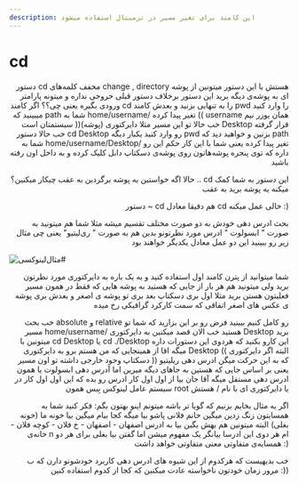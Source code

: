 ```yaml
---
description: این کامند برای تغیر مسیر در ترمینال استفاده میشود
---
```


# cd

<p align="right">دستور cd مخفف کلمه‌های change , directory هستش با این دستور میتونین از پوشه ای به پوشه‌ی دیگه برید این دستور برخلاف دستور قبلی خروجی نداره و میتونه پارامتر ورودی بگیره یعنی چی؟؟ اگر کامند cd را به تنهایی بزنید و بعدش کامند pwd را وارد کنید میبینید که path شما به home/username/ تغیر پیدا کرده (( username همان یوزر نیم سیستمتان است ))خب حالا تو این مسیر مثلا دایرکتوری (پوشه) Desktop قرار گرفته خب حالا دستور cd Desktop رو وارد کنید یکبار دیگه pwd بزنین و خواهید دید که path شما به home/username/Desktop/ تغیر پیدا کرده یعنی شما با این کار حکم این رو داره که توی پنجره پوشه‌هاتون روی پوشه‌ی دسکتاپ دابل کلیک کرده و به داخل اون رفته باشید</p>

<p align="right">حالا اگه خواستین یه پوشه برگردین به عقب چیکار میکنین؟ .. cd این دستور به شما کمک میکنه یه پوشه برید به عقب</p>

<p align="right">دستور ~ cd هم دقیقا معادل cd خالی عمل میکنه :)</p>

<p align="right">بحث ادرس دهی خودش به دو صورت مختلف تقسیم میشه مثلا شما هم میتونید به صورت " ابسولوت " ادرس مورد نظرتونو بدین هم به صورت " ری‌لیتیو" یعنی چی مثال زیر رو ببینید این دو عمل معادل یکدیگر خواهند بود</p>

![مثال‌لینوکسی#](https://uupload.ir/files/7ub7_photo_2021-02-16_14-50-23.jpg)

<p align="right">شما میتوانید از پترن کامند اول استفاده کنید و به یک باره به دایرکتوری مورد نظرتون برید ولی میتونید هم هر بار از جایی که هستید به پوشه هایی که فقط در همون مسیر فعلیتون هستن برید مثلا اول بری دسکتاپ بعد بری تو پوشه ی اصغر و بعدش بری پوشه ی عکس های اصغر اتفاقی که سمت کارکرد گرافیکی رخ میده</p>

<p align="right">خب بحث absolute و relative رو کامل کنیم ببینید فرض رو بر این بزارید که شما تو مسیر home/username/ هستید خب الان قصد میکنین به دایرکتوری Desktop برید میتونین با cd Desktop یا cd ./Desktop این کارو بکنید که هردوی این دستورات داره میگه اقا از همینجایی که من هستم برو به دایرکتوری Desktop (( البته اگر دایرکتوری دسکتاپ وجود خارجی داشته تو اون مسیر )) که به این حرکت میگن ادرس دهی ریلیتیو یعنی بر اساس جایی که هستین به جاهای دیگه میرین اما آدرس دهی ابسولوت یا همون ادرس دهی مستقل میگه آقا جان بیا از اول اول کار ادرس رو بده که این اول اول کار در سیستم عامل لینوکس بِیس همون root یا دایرکتوری ای با نام / هستش</p>

<p align="right">اگر یه مثال بخایم بزنیم که گویا تر باشه میتونم اینو بهتون بگم: فکر کنید شما به همسایتون زنگ زدین میگین خانم فلانی پاشو بیا میگه کجا بیام میگین بیا خونه ما (خونه بغلی) البته میتونین هم بهش بگین بیا به ادرس اصفهان - اصفهان - خ فلان - کوچه فلان - خانه‌ی n ام هر دوی این ادرسا بیانگر یک مفهوم میشن اما گفتن بیا بغلی برای هر دو همسایه‌ی متفاوتی معنی متفاوتی خواهد داشت :)</p>

<p align="right">خب بدیهیست که هرکدوم از این شیوه های ادرس دهی کاربرد خودشونو دارن که ب مرور زمان خودتون ناخواسته عادت میکنین که کجا از کدوم استفاده کنین :))</p>
